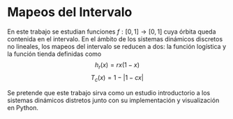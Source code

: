 # Mapeos del Intervalo
En este trabajo se estudian funciones $f:[0,1]\to [0,1]$ cuya órbita queda contenida en el intervalo. En el ámbito de los sistemas dinámicos discretos no lineales, los mapeos del intervalo se reducen a dos: la función logística y la función tienda definidas como
$$ h_r(x) = rx(1-x) $$
$$ T_c (x) = 1-|1-cx| $$

Se pretende que este trabajo sirva como un estudio introductorio a los sistemas dinámicos distretos junto con su implementación y visualización en Python.
